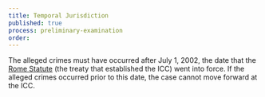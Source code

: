 ```yaml
---
title: Temporal Jurisdiction
published: true
process: preliminary-examination
order:
---
```



The alleged crimes must have occurred after July 1, 2002, the date that the [Rome Statute](https://www.icc-cpi.int/nr/rdonlyres/ea9aeff7-5752-4f84-be94-0a655eb30e16/0/rome_statute_english.pdf) (the treaty that established the ICC) went into force. If the alleged crimes occurred prior to this date, the case cannot move forward at the ICC.&nbsp;